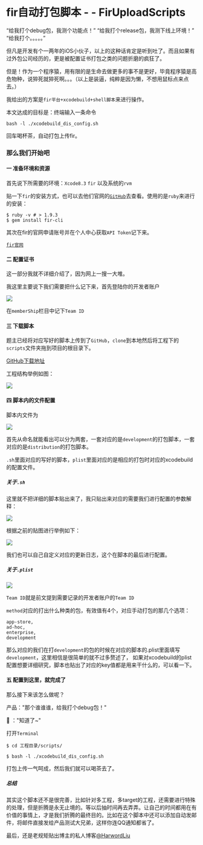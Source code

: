 # fir自动打包脚本 - - FirUploadScripts

“给我打个debug包，我测个功能点！”
“给我打个release包，我测下线上环境！”
“给我打个。。。。。”

但凡是开发有个一两年的iOS小伙子，以上的这种话肯定是听到吐了。而且如果有过外包公司经历的，更是被配置证书打包之类的问题折磨的疯狂了。

但是！作为一个程序猿，用有限的是生命去做更多的事不是更好，毕竟程序猿是高危物种，说猝死就猝死啊。。。（以上是装逼，纯粹是因为懒，不想用鼠标点来点去。）

我给出的方案是`fir平台+xcodebuild+shell脚本`来进行操作。

本文达成的目标是：终端输入一条命令

```
bash -l ./xcodebuild_dis_config.sh
```

回车喝杯茶，自动打包上传fir。

### 那么我们开始吧

#### 一 准备环境和资源

首先说下所需要的环境：`Xcode8.3` `fir` 以及系统的`rvm`

贴一下`fir`的安装方式，也可以去他们官网的[`GitHub`](https://github.com/FIRHQ/fir-cli/blob/master/doc/install.md)去查看。使用的是`ruby`来进行的安装：

```
$ ruby -v # > 1.9.3
$ gem install fir-cli
```

其次在fir的官网申请账号并在个人中心获取`API Token`记下来。

[`fir官网`](https://fir.im/)


#### 二 配置证书

这一部分我就不详细介绍了，因为网上一搜一大堆。

我这里主要说下我们需要把什么记下来，首先登陆你的开发者账户

![](http://orsg2lmcy.bkt.clouddn.com/QQ20170807-212632.png/600)

在`memberShip`栏目中记下`Team ID`

#### 三 下载脚本

题主已经将对应写好的脚本上传到了`GitHub`，`clone`到本地然后将工程下的`scripts`文件夹拖到项目的根目录下。

[GitHub下载地址](https://github.com/HarwordLiu/FirUploadScripts)

工程结构举例如图：

![](http://orsg2lmcy.bkt.clouddn.com/QQ20170807-213243.png/600)

#### 四 脚本内的文件配置

脚本内文件为

![](http://orsg2lmcy.bkt.clouddn.com/QQ20170807-213601.png/600)

首先从命名就能看出可以分为两套，一套对应的是`development`的打包脚本，一套对应的是`distribution`的打包脚本。

`.sh`里面对应的写好的脚本，`plist`里面对应的是相应的打包时对应的xcodebuild的配置文件。

##### 关于`.sh`

这里就不把详细的脚本贴出来了，我只贴出来对应的需要我们进行配置的参数解释：

![](http://orsg2lmcy.bkt.clouddn.com/QQ20170807-214310.png/600)

根据之前的贴图进行举例如下：

![](http://orsg2lmcy.bkt.clouddn.com/QQ20170807-214714.png/600)

我们也可以自己自定义对应的更新日志，这个在脚本的最后进行配置。

##### 关于`.plist`

![](http://orsg2lmcy.bkt.clouddn.com/QQ20170807-215128.png/600)

`Team ID`就是前文提到需要记录的开发者账户的`Team ID`

`method`对应的打出什么种类的包，有效值有4个，对应手动打包的那几个选项：
```
app-store,
ad-hoc,
enterprise,
development
```

那么对应的我们在打`development`的包的时候在对应的脚本的.plist里面填写`development`，这里相信是很简单的就不过多赘述了，
如果对xcodebuild的plist配置想要详细研究，脚本也贴出了对应的key值都是用来干什么的，可以看一下。

#### 五 配置到这里，就完成了

那么接下来该怎么做呢？

产品："那个谁谁谁，给我打个debug包！"

🐒 ："知道了~"

打开`Terminal`

```
$ cd 工程目录/scripts/

$ bash -l ./xcodebuild_dis_config.sh
```

打包上传一气呵成，然后我们就可以喝茶去了。

##### 总结

其实这个脚本还不是很完善，比如针对多工程，多target的工程，还需要进行特殊的处理，但是折腾是永无止境的。等以后抽时间再去弄弄。让自己的时间都用在有价值的事情上，才是我们折腾的最终目的。比如在这个脚本中还可以添加自动发邮件，将邮件直接发给产品测试大兄弟，这样你连QQ通知都省了。

最后，还是老规矩贴出博主的私人博客[@HarwordLiu](https://harwordliu.com)
